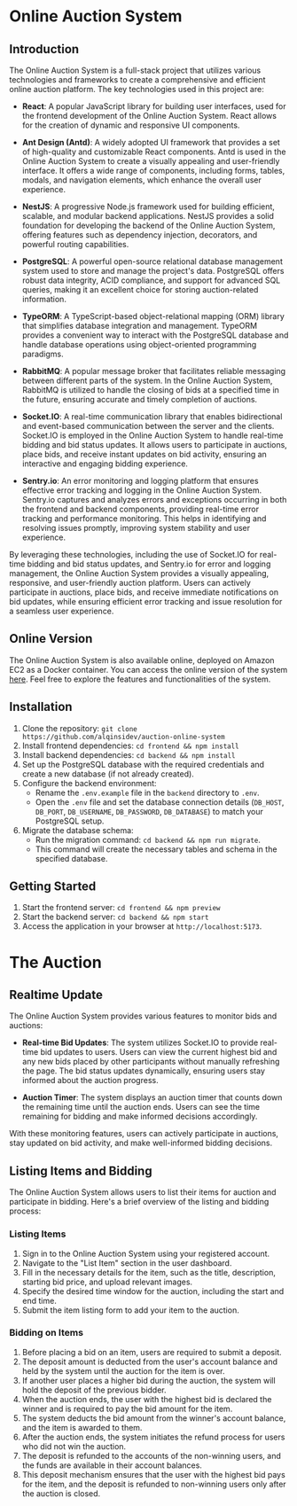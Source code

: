 # Online Auction System

## Introduction
The Online Auction System is a full-stack project that utilizes various technologies and frameworks to create a comprehensive and efficient online auction platform. The key technologies used in this project are:

- **React**: A popular JavaScript library for building user interfaces, used for the frontend development of the Online Auction System. React allows for the creation of dynamic and responsive UI components.

- **Ant Design (Antd)**: A widely adopted UI framework that provides a set of high-quality and customizable React components. Antd is used in the Online Auction System to create a visually appealing and user-friendly interface. It offers a wide range of components, including forms, tables, modals, and navigation elements, which enhance the overall user experience.

- **NestJS**: A progressive Node.js framework used for building efficient, scalable, and modular backend applications. NestJS provides a solid foundation for developing the backend of the Online Auction System, offering features such as dependency injection, decorators, and powerful routing capabilities.

- **PostgreSQL**: A powerful open-source relational database management system used to store and manage the project's data. PostgreSQL offers robust data integrity, ACID compliance, and support for advanced SQL queries, making it an excellent choice for storing auction-related information.

- **TypeORM**: A TypeScript-based object-relational mapping (ORM) library that simplifies database integration and management. TypeORM provides a convenient way to interact with the PostgreSQL database and handle database operations using object-oriented programming paradigms.

- **RabbitMQ**: A popular message broker that facilitates reliable messaging between different parts of the system. In the Online Auction System, RabbitMQ is utilized to handle the closing of bids at a specified time in the future, ensuring accurate and timely completion of auctions.

- **Socket.IO**: A real-time communication library that enables bidirectional and event-based communication between the server and the clients. Socket.IO is employed in the Online Auction System to handle real-time bidding and bid status updates. It allows users to participate in auctions, place bids, and receive instant updates on bid activity, ensuring an interactive and engaging bidding experience.

- **Sentry.io**: An error monitoring and logging platform that ensures effective error tracking and logging in the Online Auction System. Sentry.io captures and analyzes errors and exceptions occurring in both the frontend and backend components, providing real-time error tracking and performance monitoring. This helps in identifying and resolving issues promptly, improving system stability and user experience.

By leveraging these technologies, including the use of Socket.IO for real-time bidding and bid status updates, and Sentry.io for error and logging management, the Online Auction System provides a visually appealing, responsive, and user-friendly auction platform. Users can actively participate in auctions, place bids, and receive immediate notifications on bid updates, while ensuring efficient error tracking and issue resolution for a seamless user experience.


## Online Version

The Online Auction System is also available online, deployed on Amazon EC2 as a Docker container. You can access the online version of the system [here](http://18.138.252.135:8080/). Feel free to explore the features and functionalities of the system.


## Installation
1. Clone the repository: `git clone https://github.com/alqinsidev/auction-online-system`
2. Install frontend dependencies: `cd frontend && npm install`
3. Install backend dependencies: `cd backend && npm install`
4. Set up the PostgreSQL database with the required credentials and create a new database (if not already created).
5. Configure the backend environment:
   - Rename the `.env.example` file in the `backend` directory to `.env`.
   - Open the `.env` file and set the database connection details (`DB_HOST`, `DB_PORT`, `DB_USERNAME`, `DB_PASSWORD`, `DB_DATABASE`) to match your PostgreSQL setup.
6. Migrate the database schema:
   - Run the migration command: `cd backend && npm run migrate`.
   - This command will create the necessary tables and schema in the specified database.

## Getting Started
1. Start the frontend server: `cd frontend && npm preview`
2. Start the backend server: `cd backend && npm start`
3. Access the application in your browser at `http://localhost:5173`.

# The Auction

## Realtime Update

The Online Auction System provides various features to monitor bids and auctions:

- **Real-time Bid Updates**: The system utilizes Socket.IO to provide real-time bid updates to users. Users can view the current highest bid and any new bids placed by other participants without manually refreshing the page. The bid status updates dynamically, ensuring users stay informed about the auction progress.

- **Auction Timer**: The system displays an auction timer that counts down the remaining time until the auction ends. Users can see the time remaining for bidding and make informed decisions accordingly.


With these monitoring features, users can actively participate in auctions, stay updated on bid activity, and make well-informed bidding decisions.



## Listing Items and Bidding

The Online Auction System allows users to list their items for auction and participate in bidding. Here's a brief overview of the listing and bidding process:

### Listing Items
1. Sign in to the Online Auction System using your registered account.
2. Navigate to the "List Item" section in the user dashboard.
3. Fill in the necessary details for the item, such as the title, description, starting bid price, and upload relevant images.
4. Specify the desired time window for the auction, including the start and end time.
5. Submit the item listing form to add your item to the auction.

### Bidding on Items
1. Before placing a bid on an item, users are required to submit a deposit.
2. The deposit amount is deducted from the user's account balance and held by the system until the auction for the item is over.
3. If another user places a higher bid during the auction, the system will hold the deposit of the previous bidder.
4. When the auction ends, the user with the highest bid is declared the winner and is required to pay the bid amount for the item.
5. The system deducts the bid amount from the winner's account balance, and the item is awarded to them.
6. After the auction ends, the system initiates the refund process for users who did not win the auction.
7. The deposit is refunded to the accounts of the non-winning users, and the funds are available in their account balances.
8. This deposit mechanism ensures that the user with the highest bid pays for the item, and the deposit is refunded to non-winning users only after the auction is closed.


